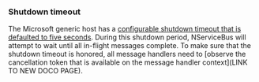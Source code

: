 ### Shutdown timeout

The Microsoft generic host has a [configurable shutdown timeout that is defaulted to five seconds](https://docs.microsoft.com/en-us/aspnet/core/fundamentals/host/generic-host#shutdowntimeout). During this shutdown period, NServiceBus will attempt to wait until all in-flight messages complete. To make sure that the shutdown timeout is honored, all message handlers need to [observe the cancellation token that is available on the message handler context](LINK TO NEW DOCO PAGE).

